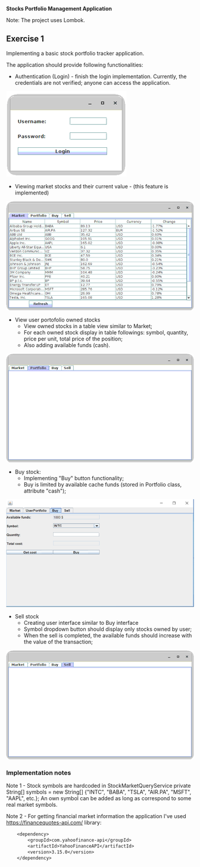 **Stocks Portfolio Management Application**

Note: The project uses Lombok. 

## Exercise 1 

Implementing a basic stock portfolio tracker application.

The application should provide following functionalities:
- Authentication (Login) - finish the login implementation. Currently, the credentials are not verified; anyone can access the application.

![login image](./docs/login.png)

- Viewing market stocks and their current value - (this feature is implemented)

![market image](./docs/market.png)

- View user portofolio owned stocks
    - View owned stocks in a table view similar to Market;
    - For each owned stock display in table followings: symbol, quantity, price per unit, total price of the position;
    - Also adding available funds (cash).

![portfolio image](./docs/portfolio.png)

- Buy stock:
    - Implementing "Buy" button functionality;
    - Buy is limited by available cache funds (stored in Portfolio class, attribute "cash");

![buy image](./docs/buy.png)

- Sell stock
    - Creating user interface similar to Buy interface
    - Symbol dropdown button should display only stocks owned by user;
    - When the sell is completed, the available funds should increase with the value of the transaction;

![sell image](./docs/sell.png)
 

### Implementation notes

Note 1 - Stock symbols are hardcoded in StockMarketQueryService      private String[] symbols = new String[] {"INTC", "BABA", "TSLA", "AIR.PA", "MSFT", "AAPL", etc.};  An own symbol can be added as long as correspond to some real market symbols.

Note 2 - For getting financial market information the application I've used https://financequotes-api.com/ library:

        <dependency>
            <groupId>com.yahoofinance-api</groupId>
            <artifactId>YahooFinanceAPI</artifactId>
            <version>3.15.0</version>
        </dependency>